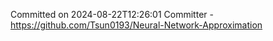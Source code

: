 Committed on 2024-08-22T12:26:01 
Committer - https://github.com/Tsun0193/Neural-Network-Approximation